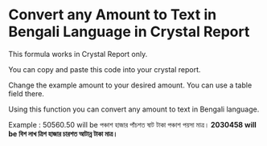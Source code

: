 # Convert any Amount to Text in Bengali Language in Crystal Report
This formula works in Crystal Report only.

You can copy and paste this code into your crystal report.

Change the example amount to your desired amount. You can use a table field there.

Using this function you can convert any amount to text in Bengali language.

Example : 50560.50 will be পঞ্চাশ হাজার পাঁচশত ষাট টাকা পঞ্চাশ পয়সা মাত্র।<b>
          2030458 will be বিশ লাখ ত্রিশ হাজার চারশত আটান্ন টাকা মাত্র।
